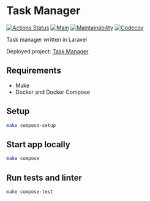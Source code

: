 # Task Manager

[![Actions Status](https://github.com/ashikov/php-project-lvl4/workflows/hexlet-check/badge.svg)](https://github.com/ashikov/php-project-lvl4/actions)
[![Main](https://github.com/ashikov/php-project-lvl4/actions/workflows/main.yml/badge.svg)](https://github.com/ashikov/php-project-lvl4/actions/workflows/main.yml)
[![Maintainability](https://api.codeclimate.com/v1/badges/1a8e38116f04867485df/maintainability)](https://codeclimate.com/github/ashikov/php-project-lvl4/maintainability)
[![Сodecov](https://codecov.io/gh/ashikov/php-project-lvl4/branch/main/graph/badge.svg?token=N11510EPVS)](https://codecov.io/gh/ashikov/php-project-lvl4)

Task manager written in Laravel

Deployed project: [Task Manager](https://task-manager-laravel-ln.herokuapp.com/)

## Requirements

* Make
* Docker and Docker Compose

## Setup

```bash
make compose-setup
```

## Start app locally

```bash
make compose
```

## Run tests and linter

```bash
make compose-test
```
